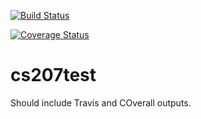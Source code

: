 [![Build Status](https://travis-ci.org/cfosco/cs207test.svg?branch=master)](https://travis-ci.org/cfosco/cs207test.svg?branch=master)

[![Coverage Status](https://coveralls.io/repos/github/cfosco/cs207test/badge.svg?branch=master)](https://coveralls.io/github/cfosco/cs207test?branch=master)


# cs207test


Should include Travis and COverall outputs.